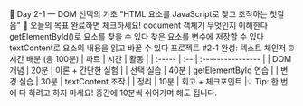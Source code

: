 📘 Day 2-1 — DOM 선택의 기초
"HTML 요소를 JavaScript로 찾고 조작하는 첫걸음"
🎯 오늘의 목표
완료하면 체크하세요!
document 객체가 무엇인지 이해한다
getElementById()로 요소를 찾을 수 있다
찾은 요소를 변수에 저장할 수 있다
textContent로 요소의 내용을 읽고 바꿀 수 있다
프로젝트 #2-1 완성: 텍스트 체인저
⏰ 시간 배분 (총 100분)
| 파트 | 시간 | 활동 |
| :----- | :-- | :---------------- |
| DOM 개념 | 20분 | 이론 + 간단한 실험 |
| 선택 실습 | 40분 | getElementById 연습 |
| 변경 실습 | 30분 | textContent 조작 |
| 정리 | 10분 | 회고 + 체크포인트 |💡 Tip: 한 번에 다 하려고 하지 마세요! 중간에 10분씩 쉬어가며 해도 됩니다.
